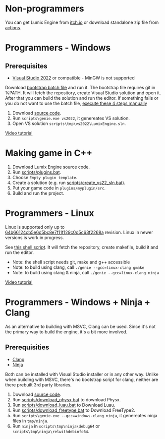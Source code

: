 # Non-programmers

You can get Lumix Engine from [itch.io](https://mikulasflorek.itch.io/lumix-engine) or download standalone zip file from [actions](https://github.com/nem0/LumixEngine/actions/workflows/deploy.yml).

# Programmers - Windows

## Prerequisites

* [Visual Studio 2022](https://www.visualstudio.com/en-us/downloads/download-visual-studio-vs.aspx) or compatible - MinGW is not supported

Download [bootstrap batch file]([../scripts/bootstrap.bat](https://github.com/nem0/LumixEngine/blob/master/scripts/bootstrap.bat)) and run it. The bootstrap file requires git in %PATH. It will fetch the repository, create Visual Studio solution and open it. After that you can build the solution and run the editor. If something fails or you do not want to use the batch file, [execute these 4 steps manually](../scripts/bootstrap.bat)

1. Download [source code](https://github.com/nem0/lumixengine).
2. Run `scripts\genie.exe vs2022`, it genereates VS solution.
3. Open VS solution `scripts\tmp\vs2022\LumixEngine.sln`.

[Video tutorial](https://www.youtube.com/watch?v=OjQKTA5ia2U)

# Making game in C++

1. Download Lumix Engine source code.
2. Run [scripts/plugins.bat](../scripts/plugins.bat).
3. Choose `Empty plugin template`.
4. Create a solution (e.g. run [scripts/create_vs22_sln.bat](../scripts/create_vs22_sln.bat)).
5. Put your game code in `plugins/myplugin/src`.
6. Build and run the project.


# Programmers - Linux

Linux is supported only up to [64b66124cb5e6d5bc8e7f11f129c0d5c63f2268a](https://github.com/nem0/LumixEngine/commit/64b66124cb5e6d5bc8e7f11f129c0d5c63f2268a) revision. Linux in newer versions is work in progress.

See [this shell script](https://raw.githubusercontent.com/wiki/nem0/LumixEngine/files/lumix_bootstrap.sh). It will fetch the repository, create makefile, build it and run the editor.

* Note: the shell script needs git, make and g++ accessible
* Note: to build using clang, call `./genie --gcc=linux-clang gmake`
* Note: to build using clang & ninja, call `./genie --gcc=linux-clang ninja`

[Video tutorial](https://www.youtube.com/watch?v=ic5ejjY6wZs)

# Programmers - Windows + Ninja + Clang

As an alternative to building with MSVC, Clang can be used. Since it's not the primary way to build the engine, it's a bit more involved. 

## Prerequisities

* [Clang](https://clang.llvm.org/)
* [Ninja](https://ninja-build.org/)

Both can be installed with Visual Studio installer or in any other way. Unlike when building with MSVC, there's no bootstrap script for clang, neither are there prebuilt 3rd party libraries. 

1. Download [source code](https://github.com/nem0/lumixengine).
2. Run [scripts/download_physx.bat](../scripts/download_physx.bat) to download Physx.
3. Run [scripts/download_luau.bat](../scripts/download_luau.bat) to Download Luau.
4. Run [scripts/download_freetype.bat](../scripts/download_freetype.bat) to Download FreeType2.
5. Run `scripts\genie.exe --gcc=windows-clang ninja`, it genereates ninja files in `tmp/ninja`.
6. Run `ninja` in `scripts\tmp\ninja\debug64` or `scripts\tmp\ninja\relwithdebinfo64`.
